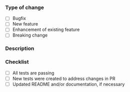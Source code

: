 <!--
    Thank you for your contribution to Simpla! 🎉
    Make sure you review the guidelines for contributing before submitting a PR, and that your PR addresses a known issue or has been discussed with the team previously
-->

### Type of change

- [ ] Bugfix
- [ ] New feature
- [ ] Enhancement of existing feature
- [ ] Breaking change

### Description
<!-- Describe the purpose of this PR, if it fixes a bug or resolves a feature request link to the relevant issue -->


### Checklist
<!-- Make sure all these are checked before submitting your PR -->

- [ ] All tests are passing
- [ ] New tests were created to address changes in PR
- [ ] Updated README and/or documentation, if necessary